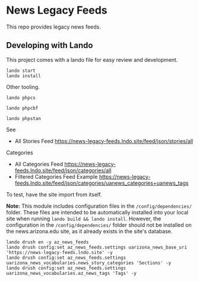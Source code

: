 #  News Legacy Feeds

This repo provides legacy news feeds.


## Developing with Lando

This project comes with a lando file for easy review and development.


```
lando start
lando install
```

Other tooling.
```
lando phpcs

lando phpcbf

lando phpstan
```


See

- All Stories Feed https://news-legacy-feeds.lndo.site/feed/json/stories/all


Categories

- All Categories Feed https://news-legacy-feeds.lndo.site/feed/json/categories/all
- Filtered Categories Feed Example https://news-legacy-feeds.lndo.site/feed/json/categories/uanews_categories+uanews_tags

To test, have the site import from itself.

**Note:** This module includes configuration files in the `/config/dependencies/` folder. These files are intended to be automatically installed into your local site when running `lando build && lando install`. However, the configuration in the `/config/dependencies/` folder should not be installed on the news.arizona.edu site, as it already exists in the site's database.


```
lando drush en -y az_news_feeds
lando drush config:set az_news_feeds.settings uarizona_news_base_uri 'https://news-legacy-feeds.lndo.site' -y
lando drush config:set az_news_feeds.settings uarizona_news_vocabularies.news_story_categories 'Sections' -y
lando drush config:set az_news_feeds.settings uarizona_news_vocabularies.az_news_tags 'Tags' -y
```

